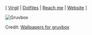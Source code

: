 [ [Virgil](https://github.com/kaizen-solutions/virgil) | [Dotfiles](https://github.com/samgj18/.dotfiles) | [Reach me](mailto:contact@samuelgomez.co?subject=[GitHub]) | [Website](https://samuelgomez.co/) ]

![Gruvbox](https://github.com/samgj18/samgj18/assets/39674930/b229e119-8a1c-493e-9f9f-1d5470cac35d)

Credit: [Wallpapers for gruvbox](https://gruvbox-wallpapers.pages.dev/minimalistic)
